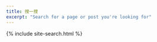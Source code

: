 ```yaml
---
title: 搜一搜
excerpt: "Search for a page or post you're looking for"
---
```


{% include site-search.html %}
